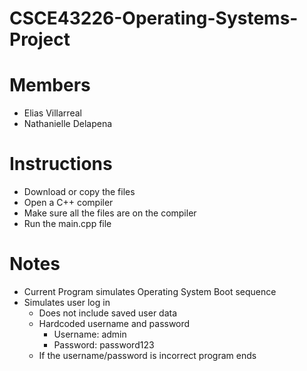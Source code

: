 # CSCE43226-Operating-Systems-Project

# Members
  - Elias Villarreal
  - Nathanielle Delapena
# Instructions
  - Download or copy the files
  - Open a  C++ compiler
  - Make sure all the files are on the compiler
  - Run the main.cpp file
# Notes
 - Current Program simulates Operating System Boot sequence
 - Simulates user log in
   - Does not include saved user data
   - Hardcoded username and password
     - Username: admin
     - Password: password123 
   - If the username/password is incorrect program ends
